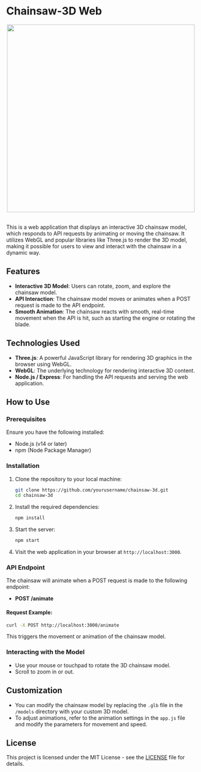 # Chainsaw-3D Web
<div align="center">
  <img src="https://github.com/user-attachments/assets/f6a8f259-22ac-4c55-bd5a-ae384c992684" width="500"/>
</div><br>
<p>
This is a web application that displays an interactive 3D chainsaw model, which responds to API requests by animating or moving the chainsaw. It utilizes WebGL and popular libraries like Three.js to render the 3D model, making it possible for users to view and interact with the chainsaw in a dynamic way.
</p>

## Features
- **Interactive 3D Model**: Users can rotate, zoom, and explore the chainsaw model.
- **API Interaction**: The chainsaw model moves or animates when a POST request is made to the API endpoint.
- **Smooth Animation**: The chainsaw reacts with smooth, real-time movement when the API is hit, such as starting the engine or rotating the blade.
  
## Technologies Used
- **Three.js**: A powerful JavaScript library for rendering 3D graphics in the browser using WebGL.
- **WebGL**: The underlying technology for rendering interactive 3D content.
- **Node.js / Express**: For handling the API requests and serving the web application.
  
## How to Use

### Prerequisites
Ensure you have the following installed:
- Node.js (v14 or later)
- npm (Node Package Manager)

### Installation
1. Clone the repository to your local machine:
    ```bash
    git clone https://github.com/yourusername/chainsaw-3d.git
    cd chainsaw-3d
    ```

2. Install the required dependencies:
    ```bash
    npm install
    ```

3. Start the server:
    ```bash
    npm start
    ```

4. Visit the web application in your browser at `http://localhost:3000`.

### API Endpoint
The chainsaw will animate when a POST request is made to the following endpoint:
- **POST /animate**

#### Request Example:
```bash
curl -X POST http://localhost:3000/animate
```

This triggers the movement or animation of the chainsaw model.

### Interacting with the Model
- Use your mouse or touchpad to rotate the 3D chainsaw model.
- Scroll to zoom in or out.
  
## Customization
- You can modify the chainsaw model by replacing the `.glb` file in the `/models` directory with your custom 3D model.
- To adjust animations, refer to the animation settings in the `app.js` file and modify the parameters for movement and speed.

## License
This project is licensed under the MIT License - see the [LICENSE](LICENSE) file for details.
